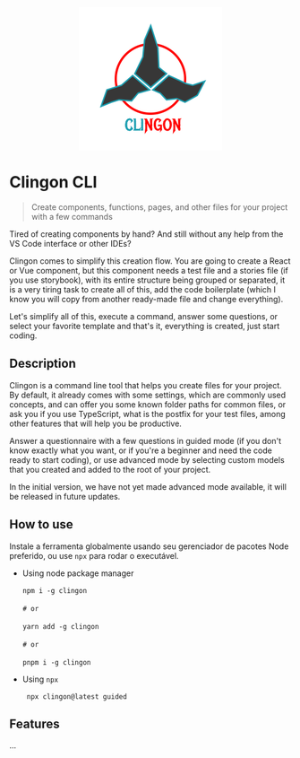 <p align="center">
  <img src="doc/img/clingon.svg" alt="Clingon CLI logo" width="256"  style="display: block; margin: 0 auto;">
</p>

# Clingon CLI

> Create components, functions, pages, and other files for your project with a few commands

Tired of creating components by hand? And still without any help from the VS Code interface or other IDEs?

Clingon comes to simplify this creation flow.
You are going to create a React or Vue component, but this component needs a test file and a stories file (if you use storybook), with its entire structure being grouped or separated, it is a very tiring task to create all of this, add the code boilerplate (which I know you will copy from another ready-made file and change everything).

Let's simplify all of this, execute a command, answer some questions, or select your favorite template and that's it, everything is created, just start coding.

## Description

Clingon is a command line tool that helps you create files for your project.
By default, it already comes with some settings, which are commonly used concepts, and can offer you some known folder paths for common files, or ask you if you use TypeScript, what is the postfix for your test files, among other features that will help you be productive.

Answer a questionnaire with a few questions in guided mode (if you don't know exactly what you want, or if you're a beginner and need the code ready to start coding), or use advanced mode by selecting custom models that you created and added to the root of your project.

In the initial version, we have not yet made advanced mode available, it will be released in future updates.

## How to use

Instale a ferramenta globalmente usando seu gerenciador de pacotes Node preferido, ou use `npx` para rodar o executável.

- Using node package manager

  ```shell
  npm i -g clingon

  # or

  yarn add -g clingon

  # or

  pnpm i -g clingon

  ```

- Using `npx`

  ```shell
   npx clingon@latest guided
  ```

## Features

...

